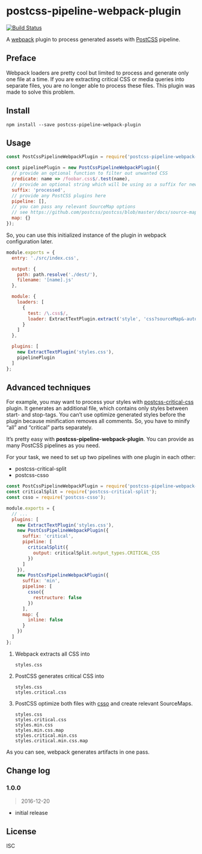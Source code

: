 # postcss-pipeline-webpack-plugin

[![Build Status](https://travis-ci.org/mistakster/postcss-pipeline-webpack-plugin.svg?branch=master)](https://travis-ci.org/mistakster/postcss-pipeline-webpack-plugin)

A [webpack] plugin to process generated assets with [PostCSS] pipeline.

## Preface

Webpack loaders are pretty cool but limited to process and generate only one file at a time.
If you are extracting critical CSS or media queries into separate files,
you are no longer able to process these files. This plugin was made to solve this problem.

## Install

```
npm install --save postcss-pipeline-webpack-plugin 
```

## Usage

```js
const PostCssPipelineWebpackPlugin = require('postcss-pipeline-webpack-plugin');

const pipelinePlugin = new PostCssPipelineWebpackPlugin({
  // provide an optional function to filter out unwanted CSS 
  predicate: name => /foobar.css$/.test(name),
  // provide an optional string which will be using as a suffix for newly generated files
  suffix: 'processed',
  // provide any PostCSS plugins here
  pipeline: [],
  // you can pass any relevant SourceMap options
  // see https://github.com/postcss/postcss/blob/master/docs/source-maps.md
  map: {}
});
```

So, you can use this initialized instance of the plugin in webpack configuration later.

```js
module.exports = {
  entry: './src/index.css',

  output: {
    path: path.resolve('./dest/'),
    filename: '[name].js'
  },

  module: {
    loaders: [
      {
        test: /\.css$/,
        loader: ExtractTextPlugin.extract('style', 'css?sourceMap&-autoprefixer')
      }
    ]
  },

  plugins: [
    new ExtractTextPlugin('styles.css'),
    pipelinePlugin    
  ]
};
```

## Advanced techniques

For example, you may want to process your styles with [postcss-critical-css](postcss-critical-css) plugin.
It generates an additional file, which contains only styles between start- and stop-tags.
You can’t use optimize generated styles before the plugin because minification removes all comments.
So, you have to minify “all” and “critical” parts separately.

It’s pretty easy with **postcss-pipeline-webpack-plugin**. You can provide as many PostCSS pipelines as you need.

For your task, we need to set up two pipelines with one plugin in each other:

* postcss-critical-split
* postcss-csso 
 
```js
const PostCssPipelineWebpackPlugin = require('postcss-pipeline-webpack-plugin');
const criticalSplit = require('postcss-critical-split');
const csso = require('postcss-csso');

module.exports = {
  // ...  
  plugins: [
    new ExtractTextPlugin('styles.css'),
    new PostCssPipelineWebpackPlugin({
      suffix: 'critical',
      pipeline: [
        criticalSplit({
          output: criticalSplit.output_types.CRITICAL_CSS
        })
      ]
    }),
    new PostCssPipelineWebpackPlugin({
      suffix: 'min',
      pipeline: [
        csso({
          restructure: false
        })
      ],
      map: {
        inline: false
      }
    })
  ]
};
```

1) Webpack extracts all CSS into

    ```
    styles.css
    ```
   
2) PostCSS generates critical CSS into

    ```
    styles.css
    styles.critical.css
    ```
       
3) PostCSS optimize both files with [csso] and create relevant SourceMaps. 

    ```
    styles.css
    styles.critical.css
    styles.min.css
    styles.min.css.map
    styles.critical.min.css
    styles.critical.min.css.map
    ```

As you can see, webpack generates artifacts in one pass. 

## Change log

### 1.0.0

> 2016-12-20

- initial release

## License

ISC

[PostCSS]: https://github.com/postcss/postcss
[webpack]: https://webpack.js.org
[postcss-critical-css]: https://medium.com/@nocreativity/manage-your-critical-css-with-this-postcss-plugin-6be1ca226c06#.abnvj11p7
[csso]: https://github.com/css/csso
